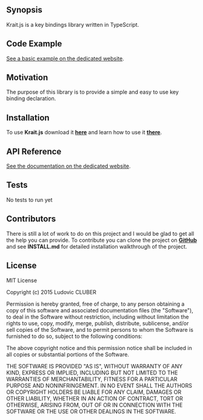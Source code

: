 ## Synopsis

Krait.js is a key bindings library written in TypeScript.

## Code Example

 [See a basic example on the dedicated website](http://kraitjs.lcluber.com/#source).

## Motivation

The purpose of this library is to provide a simple and easy to use key binding declaration.

## Installation

To use **Krait.js** download it **[here](http://kraitjs.lcluber.com/#download)** and learn how to use it **[there](http://kraitjs.lcluber.com/#example)**.

## API Reference

[See the documentation on the dedicated website](http://kraitjs.lcluber.com/doc/).

## Tests

No tests to run yet

## Contributors

There is still a lot of work to do on this project and I would be glad to get all the help you can provide.
To contribute you can clone the project on **[GitHub](https://github.com/LCluber/Krait.js)** and see  **INSTALL.md** for detailed installation walkthrough of the project.

## License

MIT License

Copyright (c) 2015 Ludovic CLUBER

Permission is hereby granted, free of charge, to any person obtaining a copy
of this software and associated documentation files (the "Software"), to deal
in the Software without restriction, including without limitation the rights
to use, copy, modify, merge, publish, distribute, sublicense, and/or sell
copies of the Software, and to permit persons to whom the Software is
furnished to do so, subject to the following conditions:

The above copyright notice and this permission notice shall be included in all
copies or substantial portions of the Software.

THE SOFTWARE IS PROVIDED "AS IS", WITHOUT WARRANTY OF ANY KIND, EXPRESS OR
IMPLIED, INCLUDING BUT NOT LIMITED TO THE WARRANTIES OF MERCHANTABILITY,
FITNESS FOR A PARTICULAR PURPOSE AND NONINFRINGEMENT. IN NO EVENT SHALL THE
AUTHORS OR COPYRIGHT HOLDERS BE LIABLE FOR ANY CLAIM, DAMAGES OR OTHER
LIABILITY, WHETHER IN AN ACTION OF CONTRACT, TORT OR OTHERWISE, ARISING FROM,
OUT OF OR IN CONNECTION WITH THE SOFTWARE OR THE USE OR OTHER DEALINGS IN THE
SOFTWARE.
